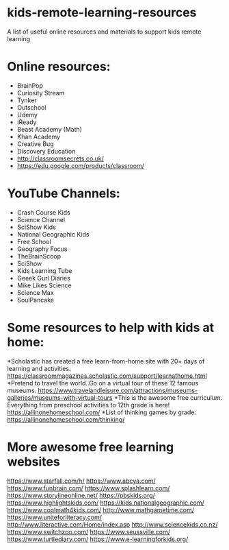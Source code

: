 # kids-remote-learning-resources
A list of useful online resources and materials to support kids remote learning

# Online resources:
- BrainPop
- Curiosity Stream
- Tynker
- Outschool
- Udemy
- iReady
- Beast Academy (Math)
- Khan Academy
- Creative Bug
- Discovery Education
- http://classroomsecrets.co.uk/
- https://edu.google.com/products/classroom/

# YouTube Channels:
- Crash Course Kids
- Science Channel
- SciShow Kids
- National  Geographic Kids
- Free School
- Geography Focus
- TheBrainScoop
- SciShow
- Kids Learning Tube
- Geeek Gurl Diaries
- Mike Likes Science
- Science Max
- SoulPancake

# Some resources to help with kids at home:
*Scholastic has created a free learn-from-home site with 20+ days of learning and activities.
https://classroommagazines.scholastic.com/support/learnathome.html
*Pretend to travel the world..Go on a virtual tour of these 12 famous museums.
https://www.travelandleisure.com/attractions/museums-galleries/museums-with-virtual-tours
*This is the awesome free curriculum. Everything from preschool activities to 12th grade is here!
https://allinonehomeschool.com/
*List of thinking games by grade: https://allinonehomeschool.com/thinking/

# More awesome free learning websites
https://www.starfall.com/h/
https://www.abcya.com/
https://www.funbrain.com/
https://www.splashlearn.com/
https://www.storylineonline.net/
https://pbskids.org/
https://www.highlightskids.com/
https://kids.nationalgeographic.com/
https://www.coolmath4kids.com/
http://www.mathgametime.com/
https://www.uniteforliteracy.com/
http://www.literactive.com/Home/index.asp
http://www.sciencekids.co.nz/
https://www.switchzoo.com/
https://www.seussville.com/
https://www.turtlediary.com/
https://www.e-learningforkids.org/
